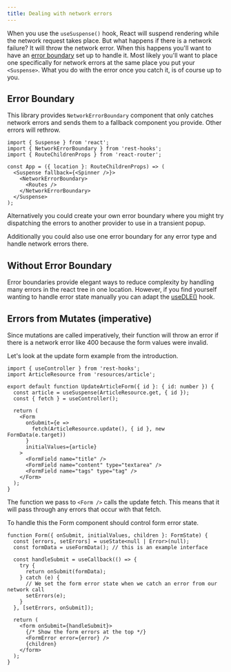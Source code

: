 ```yaml
---
title: Dealing with network errors
---
```


When you use the `useSuspense()` hook, React will suspend rendering while the network
request takes place. But what happens if there is a network failure? It will
throw the network error. When this happens you'll want to have an
[error boundary](https://reactjs.org/docs/error-boundaries.html) set up to handle it.
Most likely you'll want to place one specifically for network errors at the same place
you put your `<Suspense>`. What you do with the error once you catch it, is of course
up to you.

## Error Boundary

This library provides `NetworkErrorBoundary` component that only catches network
errors and sends them to a fallback component you provide. Other errors will rethrow.

```tsx
import { Suspense } from 'react';
import { NetworkErrorBoundary } from 'rest-hooks';
import { RouteChildrenProps } from 'react-router';

const App = ({ location }: RouteChildrenProps) => (
  <Suspense fallback={<Spinner />}>
    <NetworkErrorBoundary>
      <Routes />
    </NetworkErrorBoundary>
  </Suspense>
);
```

Alternatively you could create your own error boundary where you might
try dispatching the errors to another provider to use in a transient
popup.

Additionally you could also use one error boundary for any error
type and handle network errors there.

## Without Error Boundary

Error boundaries provide elegant ways to reduce complexity by handling many
errors in the react tree in one location. However, if you find yourself wanting to handle
error state manually you can adapt the [useDLE()](../api/useDLE.md) hook.

## Errors from Mutates (imperative)

Since mutations are called imperatively, their function will throw an error if there
is a network error like 400 because the form values were invalid.

Let's look at the update form example from the introduction.

```tsx
import { useController } from 'rest-hooks';
import ArticleResource from 'resources/article';

export default function UpdateArticleForm({ id }: { id: number }) {
  const article = useSuspense(ArticleResource.get, { id });
  const { fetch } = useController();

  return (
    <Form
      onSubmit={e =>
        fetch(ArticleResource.update(), { id }, new FormData(e.target))
      }
      initialValues={article}
    >
      <FormField name="title" />
      <FormField name="content" type="textarea" />
      <FormField name="tags" type="tag" />
    </Form>
  );
}
```

The function we pass to `<Form />` calls the update fetch. This means that it
will pass through any errors that occur with that fetch.

To handle this the Form component should control form error state.

```tsx
function Form({ onSubmit, initialValues, children }: FormState) {
  const [errors, setErrors] = useState<null | Error>(null);
  const formData = useFormData(); // this is an example interface

  const handleSubmit = useCallback(() => {
    try {
      return onSubmit(formData);
    } catch (e) {
      // We set the form error state when we catch an error from our network call
      setErrors(e);
    }
  }, [setErrors, onSubmit]);

  return (
    <form onSubmit={handleSubmit}>
      {/* Show the form errors at the top */}
      <FormError error={error} />
      {children}
    </form>
  );
}
```
